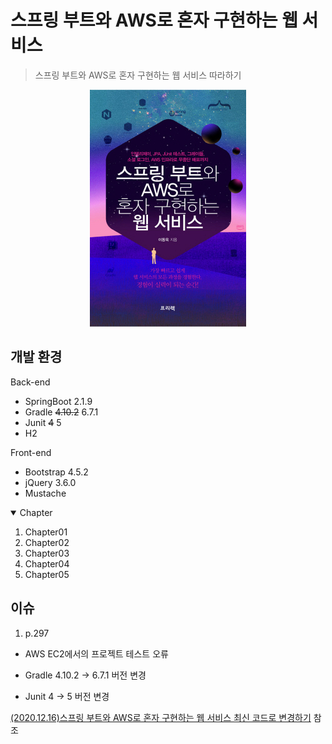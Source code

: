 # 스프링 부트와 AWS로 혼자 구현하는 웹 서비스
> 스프링 부트와 AWS로 혼자 구현하는 웹 서비스 따라하기

<div align=center>

![springboot](./images/springboot.jpg)

</div>

## 개발 환경

Back-end

* SpringBoot 2.1.9
* Gradle ~~4.10.2~~ 6.7.1
* Junit ~~4~~ 5
* H2
  
Front-end

* Bootstrap 4.5.2
* jQuery 3.6.0
* Mustache

<!-- TABLE OF CONTENTS -->
<details open="open">
  <summary>Chapter</summary>
  <ol>
    <li>Chapter01</li>
    <li>Chapter02</li>
    <li>Chapter03</li>
    <li>Chapter04</li>
    <li>Chapter05</li>
  </ol>
</details>

## 이슈

1. p.297 

- AWS EC2에서의 프로젝트 테스트 오류
  

- Gradle 4.10.2 -> 6.7.1 버전 변경
  

- Junit 4 -> 5 버전 변경
  
[(2020.12.16)스프링 부트와 AWS로 혼자 구현하는 웹 서비스 최신 코드로 변경하기](https://www.youtube.com/watch?v=AhCib1thS7M&list=PL9mhQYIlKEhfg0aLdaO04wYUovLMXY4DU&index=1) 참조
